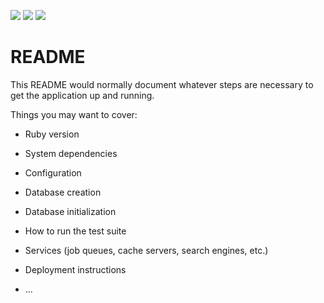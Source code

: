 <a href="https://codeclimate.com/github/Fu-Bo-Tech/flea-backend"><img src="https://codeclimate.com/github/Fu-Bo-Tech/flea-backend/badges/gpa.svg" /></a>
<a href="https://codeclimate.com/github/Fu-Bo-Tech/flea-backend/coverage"><img src="https://codeclimate.com/github/Fu-Bo-Tech/flea-backend/badges/coverage.svg" /></a>
<a href="https://codeclimate.com/github/Fu-Bo-Tech/flea-backend"><img src="https://codeclimate.com/github/Fu-Bo-Tech/flea-backend/badges/issue_count.svg" /></a>

# README

This README would normally document whatever steps are necessary to get the
application up and running.

Things you may want to cover:

* Ruby version

* System dependencies

* Configuration

* Database creation

* Database initialization

* How to run the test suite

* Services (job queues, cache servers, search engines, etc.)

* Deployment instructions

* ...
